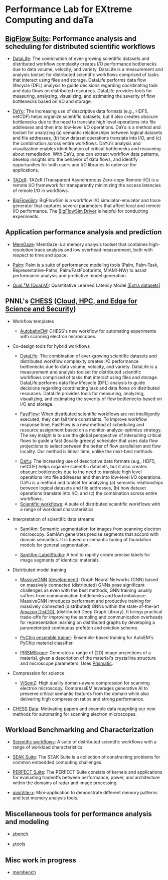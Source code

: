 <!-- -*-Mode: markdown;-*- -->
<!-- $Id$ -->

Performance Lab for EXtreme Computing and daTa
=============================================================================
<!-- https://github.com/PerfLab-EXaCT https://gitlab.com/PerfLab-EXaCT -->
<!-- ~/bin/admin/sync-git-profile ~/1develop -->


## [BigFlow Suite](https://gitlab.com/perflab-exact/bigflow-suite): Performance analysis and scheduling for distributed scientific workflows
<!-- BigFlow Tools -->

* [DataLife](https://github.com/pnnl/datalife):
The combination of ever-growing scientific datasets and distributed workflow complexity creates I/O performance bottlenecks due to data volume, velocity, and variety. DataLife is a measurement and analysis toolset for distributed scientific workflows comprised of tasks that interact using files and storage. DataLife performs data flow lifecycle (DFL) analysis to guide decisions regarding coordinating task and data flows on distributed resources. DataLife provides tools for measuring, analyzing, visualizing, and estimating the severity of flow bottlenecks based on I/O and storage.

<!-- * [FastFlow](https://github.com/pnnl/datalife): -->

* [DaYu](https://github.com/pnnl/DaYu):
The increasing use of descriptive data formats (e.g., HDF5, netCDF) helps organize scientific datasets, but it also creates obscure bottlenecks due to the need to translate high level operations into file addresses and then into low-level I/O operations. DaYu is a method and toolset for analyzing (a) semantic relationships between logical datasets and file addresses, (b) how dataset operations translate into I/O, and (c) the combination across entire workflows. DaYu's analysis and visualization enables identification of critical bottlenecks and reasoning about remediation. With DaYu, one can extract workflow data patterns, develop insights into the behavior of data flows, and identify opportunities for both users and I/O libraries to optimize the applications.


* [TAZeR](https://github.com/pnnl/tazer):
TAZeR (Transparent Asynchronous Zero-copy Remote I/O) is a remote I/O framework for transparently minimizing the access latencies of remote I/O in workflows.

* [BigFlowSim](https://github.com/PerfLab-EXaCT/BigFlowSim):
BigFlowSim is a workflow I/O simulator-emulator and trace generator that captures several parameters that affect local and remote I/O performance. The [BigFlowSim Driver](https://github.com/PerfLab-EXaCT/BigFlowSim-Driver) is helpful for conducting experiments.


## Application performance analysis and prediction

  * [MemGaze](https://github.com/pnnl/memgaze):
  MemGaze is a memory analysis toolset that combines high-resolution trace analysis and low overhead measurement, both with respect to time and space.

  * [Palm](https://gitlab.com/perflab-exact/palm):
  Palm is a suite of performance modeling tools (Palm, Palm-Task, Representative-Paths, Palm/FastFootprints, MIAMI-NW) to assist performance analysis and predictive model generation.

  * [QuaL²M (QuaLM)](https://github.com/pnnl/qualm):
  Quantitative Learned Latency Model
  [[Extra datasets]](https://github.com/PerfLab-EXaCT/qualm-data)



## PNNL's [CHESS](https://gitlab.com/perflab-exact/chess) ([Cloud, HPC, and Edge for Science and Security](https://www.pnnl.gov/projects/cloud-high-performance-computing-and-edge-science-and-security))

* Workflow templates

    - [AutobahnEM](https://gitlab.com/perflab-exact/chess/autobahn-em):
    CHESS's new workflow for automating experiments with scanning electron microscopes.


* Co-design tools for hybrid workflows

    - [DataLife](https://github.com/pnnl/datalife):
    The combination of ever-growing scientific datasets and distributed workflow complexity creates I/O performance bottlenecks due to data volume, velocity, and variety. DataLife is a measurement and analysis toolset for distributed scientific workflows comprised of tasks that interact using files and storage. DataLife performs data flow lifecycle (DFL) analysis to guide decisions regarding coordinating task and data flows on distributed resources. DataLife provides tools for measuring, analyzing, visualizing, and estimating the severity of flow bottlenecks based on I/O and storage.

    - [FastFlow](https://github.com/pnnl/fastflow):
    When distributed scientific workflows are not intelligently executed, they can fail time constraints. To improve workflow response time, FastFlow is a new method of scheduling and resource assignment based on a monitor-analyze-optimize strategy. The key insight is to use the global perspective of interacting critical flows to guide a fast (locally greedy) scheduler that uses data flow projections to select between the better of flow parallelism and flow locality. Our method is linear time, unlike the next-best methods.
    <!-- * [FastFlow](https://github.com/pnnl/datalife): -->

    - [DaYu](https://github.com/pnnl/DaYu):
    The increasing use of descriptive data formats (e.g., HDF5, netCDF) helps organize scientific datasets, but it also creates obscure bottlenecks due to the need to translate high level operations into file addresses and then into low-level I/O operations. DaYu is a method and toolset for analyzing (a) semantic relationships between logical datasets and file addresses, (b) how dataset operations translate into I/O, and (c) the combination across entire workflows.

    <!-- Candice's resource discovery -->

    - [Scientific workflows](https://gitlab.com/perflab-exact/workflows):
    A suite of distributed scientific workflows with a range of workload characteristics

    <!-- - [TAZeR](https://github.com/pnnl/tazer): TAZeR (Transparent Asynchronous Zero-copy Remote I/O) is a remote I/O framework for transparently minimizing the access latencies of remote I/O in workflows. -->


* Interpretation of scientific data streams

    - [SamIAm](https://github.com/PerfLab-EXaCT/SamIAm):
    Semantic segmentation for images from scanning electron microscopy. SamIAm generates precise segments that accord with domain semantics. It is based on semantic tuning of foundation models for general segmentation.

    - [SamIAm-LabelStudio](https://github.com/PerfLab-EXaCT/SamIAm-LabelStudio):
    A tool to rapidly create precise labels for image segments of identical materials.


* Distributed model training

    - [MassiveGNN](https://github.com/pnnl/MassiveGNN) 
    [(development)](https://github.com/aishwaryyasarkar/Distributed_DGL):
    Graph Neural Networks (GNN) based on massively connected (distributed) GNNs pose significant challenges as even with the best methods, GNN training usually suffers from communication bottlenecks and load imbalance. <!-- due to non-determinism -->
    MassiveGNN introduces performant and productive training for massively connected (distributed) GNNs within the state-of-the-art [Amazon DistDGL](https://www.dgl.ai) (distributed Deep Graph Library). It brings practical trade-offs for improving the sampling and communication overheads for representation learning on distributed graphs by developing a parameterized continuous prefetch and eviction scheme.
    <!-- [MassiveGNN](https://github.com/pnnl/MassiveGNN) -->
    <!--  Performant and productive training for massively connected (distributed) GNNs within [Deep Graph Library](https://www.dgl.ai). These GNNs can be distributed on distributed and continuum resources. -->

    - [PyChip ensemble trainer](https://gitlab.com/perflab-exact/chess/pychip-ensemble-trainer):
    Ensemble-based training for AutoEM's PyChip material classifier.

    - [PRISMScope](https://gitlab.com/perflab-exact/chess/prism-scope):
    Generates a range of (2D) image projections of a material, given a description of the material's crystalline structure and microscope parameters. Uses [Prismatic](https://prism-em.com).


* Compression for science

    - [ViSemZ](https://gitlab.com/perflab-exact/chess/visemz):
    High quality domain-aware compression for scanning electron microscopy. CompressEM leverages generative AI to preserve critical semantic features from the domain while also delivering high compression ratios and strong performance.
  <!-- https://github.com/hipdac-lab/ICS23-GPULZ/tree/microscopy -->


<!-- AI Optimized Dataset Management: Continuum VecDB: Vector databases for dynamic (execution) and long term management of data flow and storage. -->


* [CHESS Data](https://gitlab.com/perflab-exact/chess/chess-data):
  Motivating papers and example data reagrding our new methods for automating for scanning electron microscopes.


## Workload Benchmarking and Characterization

* [Scientific workflows](https://gitlab.com/perflab-exact/workflows):
A suite of distributed scientific workflows with a range of workload characteristics

* [SEAK Suite](https://github.com/pnnl/seak):
The SEAK Suite is a collection of constraining problems for common embedded computing challenges.

* [PERFECT Suite](https://github.com/pnnl/perfect):
The PERFECT Suite consists of kernels and applications for evaluating tradeoffs between performance, power, and architecture within the domains of radar and image processing.

* [miniVite-x](https://github.com/PerfLab-EXaCT/minivite-x):
Mini-application to demonstrate different memory patterns and test memory analysis tools.



## Miscellaneous tools for performance analysis and modeling

* [𝜇bench](https://github.com/PerfLab-EXaCT/ubench)

* [𝜇tools](https://github.com/PerfLab-EXaCT/utools)


## Misc work in progress

* [membench](https://github.com/PerfLab-EXaCT/membench)


<!-- 𝛍 𝜇 𝝁 -->


